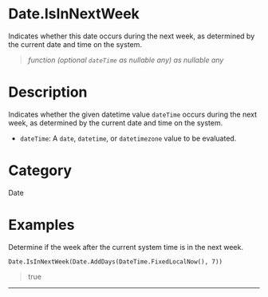 ﻿# Date.IsInNextWeek
Indicates whether this date occurs during the next week, as determined by the current date and time on the system.
> _function (optional <code>dateTime</code> as nullable any) as nullable any_
# Description 
Indicates whether the given datetime value <code>dateTime</code> occurs during the next week, as determined by the current date and time on the system.
      <ul>
      <li><code>dateTime</code>: A <code>date</code>, <code>datetime</code>, or <code>datetimezone</code> value to be evaluated.</li>
      </ul>

# Category 
Date
# Examples 
Determine if the week after the current system time is in the next week.
```
Date.IsInNextWeek(Date.AddDays(DateTime.FixedLocalNow(), 7))
```
> true
***

